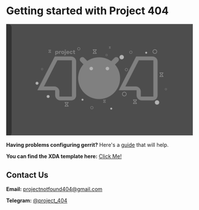 # Getting started with Project 404

![logo](https://raw.githubusercontent.com/markakash/404_stuff/master/project404-darkbanner.jpg)

**Having problems configuring gerrit?**
Here's a [guide](https://gist.github.com/Yash-Garg/b328ec514f77f8519aac17136c0069d6) that will help.

**You can find the XDA template here:** [Click Me!](XDA_ThreadTemplate.txt)

## Contact Us

**Email:** [projectnotfound404@gmail.com](projectnotfound404@gmail.com)

**Telegram:** [@project_404](https://t.me/project_404)
